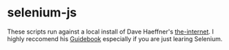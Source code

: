 # selenium-js

These scripts run against a local install of Dave Haeffner's [the-internet](https://github.com/saucelabs/the-internet). I highly reccomend his [Guidebook](https://github.com/saucelabs/the-internet) especially if you are just learing Selenium.
